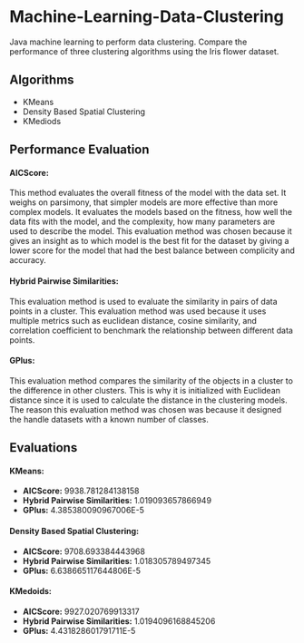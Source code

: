 # Machine-Learning-Data-Clustering
Java machine learning to perform data clustering. Compare the performance of three clustering algorithms using the Iris flower dataset.

## Algorithms
- KMeans
- Density Based Spatial Clustering
- KMediods

## Performance Evaluation
#### AICScore: 
This method evaluates the overall fitness of the model with the data
set. It weighs on parsimony, that simpler models are more effective than more
complex models. It evaluates the models based on the fitness, how well the data
fits with the model, and the complexity, how many parameters are used to
describe the model. This evaluation method was chosen because it gives an
insight as to which model is the best fit for the dataset by giving a lower score for
the model that had the best balance between complicity and accuracy.

#### Hybrid Pairwise Similarities: 
This evaluation method is used to evaluate the
similarity in pairs of data points in a cluster. This evaluation method was used
because it uses multiple metrics such as euclidean distance, cosine similarity,
and correlation coefficient to benchmark the relationship between different data
points.

#### GPlus: 

This evaluation method compares the similarity of the objects in a cluster
to the difference in other clusters. This is why it is initialized with Euclidean
distance since it is used to calculate the distance in the clustering models. The
reason this evaluation method was chosen was because it designed the handle
datasets with a known number of classes.

## Evaluations
#### KMeans:
- __AICScore:__ 9938.781284138158
- __Hybrid Pairwise Similarities:__ 1.019093657866949
- __GPlus:__ 4.385380090967006E-5
#### Density Based Spatial Clustering:
- __AICScore:__ 9708.693384443968
- __Hybrid Pairwise Similarities:__ 1.018305789497345
- __GPlus:__ 6.638665117644806E-5
#### KMedoids:
- __AICScore:__ 9927.020769913317
- __Hybrid Pairwise Similarities:__ 1.0194096168845206
- __GPlus:__ 4.431828601791711E-5
